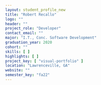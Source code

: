 ```yaml
---
layout: student_profile_new
title: "Robert Recallo"
logo: ""
header: ""
project_role: "Developer"
contact_email: ""
major: "I.T., Conc. Software Development"
graduation_year: 2020
cohort: ""
skills: [ ]
highlights: [ ]
project_key: [ "visual-portfolio" ]
location: "Lawrenceville, GA"
website: ""
semester_key: "fa22"
---
```

